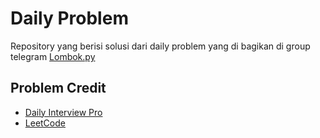 # Daily Problem

Repository yang berisi solusi dari daily problem yang di bagikan di group telegram [Lombok.py](https://t.me/lombok_py)

## Problem Credit

- [Daily Interview Pro](https://www.techseries.dev/daily)
- [LeetCode](https://leetcode.com/)
